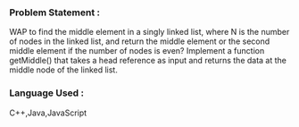 ### Problem Statement :
WAP to find the middle element in a singly linked list, where N is the number of nodes in the linked list, and return the middle element or the second middle element if the number of nodes is even? Implement a function getMiddle() that takes a head reference as input and returns the data at the middle node of the linked list.

### Language Used :
C++,Java,JavaScript
